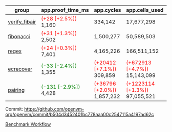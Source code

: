 | group | app.proof_time_ms | app.cycles | app.cells_used | leaf.proof_time_ms | leaf.cycles | leaf.cells_used |
| -- | -- | -- | -- | -- | -- | -- |
| [verify_fibair](https://github.com/openvm-org/openvm/blob/benchmark-results/benchmarks-pr/1689/verify_fibair-b504d3452401bc778aaa00c2547115a4197ad62c.md) |<span style='color: red'>(+28 [+2.5%])</span> 1,160 |  334,142 |  17,677,298 |- | - | - |
| [fibonacci](https://github.com/openvm-org/openvm/blob/benchmark-results/benchmarks-pr/1689/fibonacci-b504d3452401bc778aaa00c2547115a4197ad62c.md) |<span style='color: red'>(+31 [+1.3%])</span> 2,502 |  1,500,277 |  50,589,503 |- | - | - |
| [regex](https://github.com/openvm-org/openvm/blob/benchmark-results/benchmarks-pr/1689/regex-b504d3452401bc778aaa00c2547115a4197ad62c.md) |<span style='color: red'>(+24 [+0.3%])</span> 7,401 |  4,165,226 |  166,511,152 |- | - | - |
| [ecrecover](https://github.com/openvm-org/openvm/blob/benchmark-results/benchmarks-pr/1689/ecrecover-b504d3452401bc778aaa00c2547115a4197ad62c.md) |<span style='color: green'>(-33 [-2.4%])</span> 1,355 | <span style='color: red'>(+20412 [+7.1%])</span> 309,859 | <span style='color: red'>(+672913 [+4.7%])</span> 15,143,099 |- | - | - |
| [pairing](https://github.com/openvm-org/openvm/blob/benchmark-results/benchmarks-pr/1689/pairing-b504d3452401bc778aaa00c2547115a4197ad62c.md) |<span style='color: green'>(-131 [-2.9%])</span> 4,428 | <span style='color: red'>(+36796 [+2.0%])</span> 1,857,232 | <span style='color: red'>(+1223114 [+1.3%])</span> 97,055,521 |- | - | - |


Commit: https://github.com/openvm-org/openvm/commit/b504d3452401bc778aaa00c2547115a4197ad62c

[Benchmark Workflow](https://github.com/openvm-org/openvm/actions/runs/15279924958)
